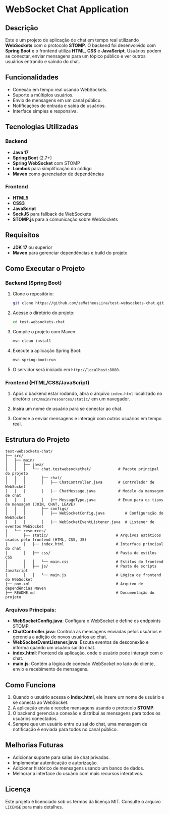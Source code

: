 # WebSocket Chat Application

## Descrição

Este é um projeto de aplicação de chat em tempo real utilizando **WebSockets** com o protocolo **STOMP**. O backend foi desenvolvido com **Spring Boot** e o frontend utiliza **HTML**, **CSS** e **JavaScript**. Usuários podem se conectar, enviar mensagens para um tópico público e ver outros usuários entrando e saindo do chat.

## Funcionalidades

- Conexão em tempo real usando WebSockets.
- Suporte a múltiplos usuários.
- Envio de mensagens em um canal público.
- Notificações de entrada e saída de usuários.
- Interface simples e responsiva.

## Tecnologias Utilizadas

### Backend
- **Java 17**
- **Spring Boot** (2.7+)
- **Spring WebSocket** com STOMP
- **Lombok** para simplificação do código
- **Maven** como gerenciador de dependências

### Frontend
- **HTML5**
- **CSS3**
- **JavaScript** 
- **SockJS** para fallback de WebSockets
- **STOMP.js** para a comunicação sobre WebSockets

## Requisitos

- **JDK 17** ou superior
- **Maven** para gerenciar dependências e build do projeto

## Como Executar o Projeto

### Backend (Spring Boot)

1. Clone o repositório:
    ```bash
    git clone https://github.com/zeMatheusLira/test-websockets-chat.git
    ```
   
2. Acesse o diretório do projeto:
    ```bash
    cd test-websockets-chat
    ```

3. Compile o projeto com Maven:
    ```bash
    mvn clean install
    ```

4. Execute a aplicação Spring Boot:
    ```bash
    mvn spring-boot:run
    ```

5. O servidor será iniciado em `http://localhost:8080`.

### Frontend (HTML/CSS/JavaScript)

1. Após o backend estar rodando, abra o arquivo `index.html` localizado no diretório `src/main/resources/static/` em um navegador.

2. Insira um nome de usuário para se conectar ao chat.

3. Comece a enviar mensagens e interagir com outros usuários em tempo real.

## Estrutura do Projeto
```
test-websockets-chat/
├── src/
│   ├── main/
│   │   ├── java/
│   │   │   └── chat.testwebsockethat/            # Pacote principal do projeto
│   │   │       ├── chat/
│   │   │       │   ├── ChatController.java       # Controlador de WebSocket
│   │   │       │   ├── ChatMessage.java          # Modelo da mensagem de chat
│   │   │       │   ├── MessageType.java          # Enum para os tipos de mensagem (JOIN, CHAT, LEAVE)
│   │   │       ├── configs/
│   │   │       │   ├── WebSocketConfig.java         # Configuração do WebSocket
│   │   │       │   ├── WebSocketEventListener.java  # Listener de eventos WebSocket
│   └── resources/
│       ├── static/                              # Arquivos estáticos usados pelo frontend (HTML, CSS, JS)
│       │   ├── index.html                       # Interface principal do chat
│       │   ├── css/                             # Pasta de estilos CSS
│       │   │   └── main.css                     # Estilos do frontend
│       │   ├── js/                              # Pasta de scripts JavaScript
│       │   │   └── main.js                      # Lógica de frontend do WebSocket
├── pom.xml                                      # Arquivo de dependências Maven
├── README.md                                    # Documentação do projeto
```



### Arquivos Principais:

- **WebSocketConfig.java**: Configura o WebSocket e define os endpoints STOMP.
- **ChatController.java**: Controla as mensagens enviadas pelos usuários e gerencia a adição de novos usuários ao chat.
- **WebSocketEventListener.java**: Escuta eventos de desconexão e informa quando um usuário sai do chat.
- **index.html**: Frontend da aplicação, onde o usuário pode interagir com o chat.
- **main.js**: Contém a lógica de conexão WebSocket no lado do cliente, envio e recebimento de mensagens.

## Como Funciona

1. Quando o usuário acessa o **index.html**, ele insere um nome de usuário e se conecta ao WebSocket.
2. A aplicação envia e recebe mensagens usando o protocolo **STOMP**.
3. O backend gerencia a conexão e distribui as mensagens para todos os usuários conectados.
4. Sempre que um usuário entra ou sai do chat, uma mensagem de notificação é enviada para todos no canal público.


## Melhorias Futuras

- Adicionar suporte para salas de chat privadas.
- Implementar autenticação e autorização.
- Adicionar histórico de mensagens usando um banco de dados.
- Melhorar a interface do usuário com mais recursos interativos.


## Licença

Este projeto é licenciado sob os termos da licença MIT. Consulte o arquivo `LICENSE` para mais detalhes.
